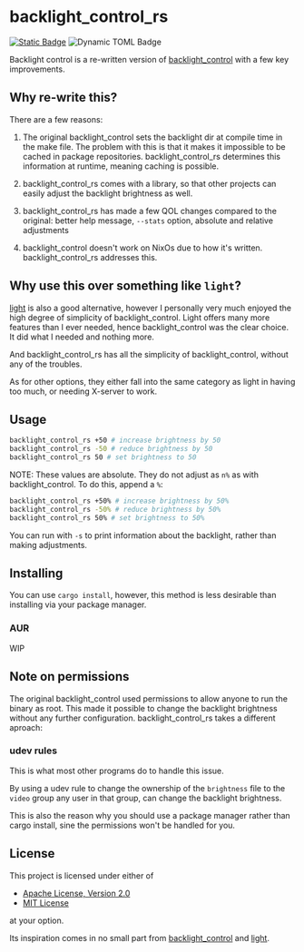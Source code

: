 # backlight_control_rs

[![Static Badge](https://img.shields.io/badge/Crates.io-orange?style=flat)](https://crates.io/crates/backlight_control_rs)
![Dynamic TOML Badge](https://img.shields.io/badge/dynamic/toml?url=https%3A%2F%2Fraw.githubusercontent.com%2FDOD-101%2Fbacklight_control_rs%2Frefs%2Fheads%2Fmaster%2FCargo.toml&query=package.version&label=Version&color=rgb(20%2C%2020%2C%2020))

Backlight control is a re-written version of [backlight_control](https://github.com/Hendrikto/backlight_control/) with a few key improvements.

## Why re-write this? 

There are a few reasons: 

1. The original backlight_control sets the backlight dir at compile time in the make file. The problem with this is that it makes it impossible to be cached in package repositories. backlight_control_rs determines this information at runtime, meaning caching is possible.

2. backlight_control_rs comes with a library, so that other projects can easily adjust the backlight brightness as well. 

3. backlight_control_rs has made a few QOL changes compared to the original: better help message, `--stats` option, absolute and relative adjustments

4. backlight_control doesn't work on NixOs due to how it's written. backlight_control_rs addresses this.

## Why use this over something like `light`?

[light](https://gitlab.com/dpeukert/light) is also a good alternative, however I personally very much enjoyed the high degree of simplicity of backlight_control. Light offers many more features than I ever needed, hence backlight_control was the clear choice. It did what I needed and nothing more. 

And backlight_control_rs has all the simplicity of backlight_control, without any of the troubles.

As for other options, they either fall into the same category as light in having too much, or needing X-server to work.

## Usage

```sh
backlight_control_rs +50 # increase brightness by 50
backlight_control_rs -50 # reduce brightness by 50
backlight_control_rs 50 # set brightness to 50
```

NOTE: These values are absolute. They do not adjust as `n%` as with backlight_control. 
To do this, append a `%`:

```sh
backlight_control_rs +50% # increase brightness by 50%
backlight_control_rs -50% # reduce brightness by 50%
backlight_control_rs 50% # set brightness to 50%
```

You can run with `-s` to print information about the backlight, rather than making adjustments.

## Installing

You can use `cargo install`, however, this method is less desirable than installing via your package manager.

### AUR

WIP

## Note on permissions

The original backlight_control used permissions to allow anyone to run the binary as root. 
This made it possible to change the backlight brightness without any further configuration.
backlight_control_rs takes a different aproach:

### udev rules

This is what most other programs do to handle this issue. 

By using a udev rule to change the ownership of the `brightness` file to the `video` group any user in that group, can change the backlight brightness.

<!-- On NixOs setting this rule is handled for you by setting `programs.backlight_control_rs.enable = true`. --> 

This is also the reason why you should use a package manager rather than cargo install, sine the permissions won't be handled for you.

## License 

This project is licensed under either of

- [Apache License, Version 2.0](https://www.apache.org/licenses/LICENSE-2.0)
- [MIT License](https://opensource.org/license/MIT)

at your option.

Its inspiration comes in no small part from [backlight_control](https://github.com/Hendrikto/backlight_control) and [light](https://gitlab.com/dpeukert/light).

